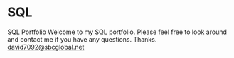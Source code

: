 # SQL
SQL Portfolio
Welcome to my SQL portfolio. Please feel free to look around and contact me if you have any questions. Thanks.
david7092@sbcglobal.net
